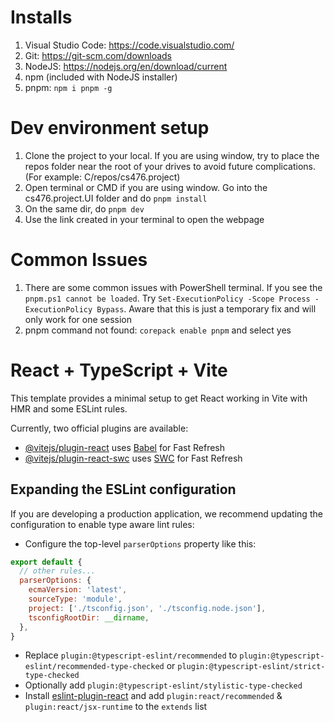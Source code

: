 # Installs
1. Visual Studio Code: https://code.visualstudio.com/
1. Git: https://git-scm.com/downloads
1. NodeJS: https://nodejs.org/en/download/current
1. npm (included with NodeJS installer)
1. pnpm: `npm i pnpm -g`
   
# Dev environment setup
1. Clone the project to your local. If you are using window, try to place the repos folder near the root of your drives to avoid future complications. (For example: C/repos/cs476.project)
1. Open terminal or CMD if you are using window. Go into the cs476.project.UI folder and do `pnpm install`
1. On the same dir, do `pnpm dev`
1. Use the link created in your terminal to open the webpage

# Common Issues
1. There are some common issues with PowerShell terminal. If you see the `pnpm.ps1 cannot be loaded`. Try `Set-ExecutionPolicy -Scope Process -ExecutionPolicy Bypass`. Aware that this is just a temporary fix and will only work for one session
1. pnpm command not found: `corepack enable pnpm` and select yes


# React + TypeScript + Vite

This template provides a minimal setup to get React working in Vite with HMR and some ESLint rules.

Currently, two official plugins are available:

- [@vitejs/plugin-react](https://github.com/vitejs/vite-plugin-react/blob/main/packages/plugin-react/README.md) uses [Babel](https://babeljs.io/) for Fast Refresh
- [@vitejs/plugin-react-swc](https://github.com/vitejs/vite-plugin-react-swc) uses [SWC](https://swc.rs/) for Fast Refresh

## Expanding the ESLint configuration

If you are developing a production application, we recommend updating the configuration to enable type aware lint rules:

- Configure the top-level `parserOptions` property like this:

```js
export default {
  // other rules...
  parserOptions: {
    ecmaVersion: 'latest',
    sourceType: 'module',
    project: ['./tsconfig.json', './tsconfig.node.json'],
    tsconfigRootDir: __dirname,
  },
}
```

- Replace `plugin:@typescript-eslint/recommended` to `plugin:@typescript-eslint/recommended-type-checked` or `plugin:@typescript-eslint/strict-type-checked`
- Optionally add `plugin:@typescript-eslint/stylistic-type-checked`
- Install [eslint-plugin-react](https://github.com/jsx-eslint/eslint-plugin-react) and add `plugin:react/recommended` & `plugin:react/jsx-runtime` to the `extends` list
